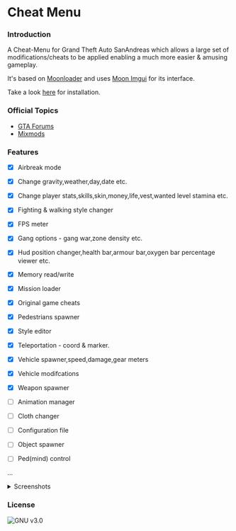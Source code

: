 # Cheat Menu

### Introduction

A Cheat-Menu for Grand Theft Auto SanAndreas which allows a large set of modifications/cheats to be applied enabling a much more easier & amusing gameplay.

It's based on [Moonloader](https://gtaforums.com/topic/890987-moonloader/) and uses [Moon Imgui](https://blast.hk/threads/19292/) for its interface.

Take a look [here](https://github.com/inanahammad/Cheat-Menu/wiki/Installation) for installation.
### Official Topics

- [GTA Forums](https://gtaforums.com/topic/930023-mooncheat-menu/)
- [Mixmods](https://forum.mixmods.com.br/f5-scripts-codigos/t1777-lua-cheat-menu)


### Features

- [x] Airbreak mode
- [x] Change gravity,weather,day,date etc.
- [x] Change player stats,skills,skin,money,life,vest,wanted level stamina etc.
- [x] Fighting & walking style changer
- [x] FPS meter
- [x] Gang options - gang war,zone density etc.
- [x] Hud position changer,health bar,armour bar,oxygen bar percentage viewer etc.
- [x] Memory read/write
- [x] Mission loader
- [x] Original game cheats
- [x] Pedestrians spawner
- [x] Style editor
- [x] Teleportation - coord & marker.
- [x] Vehicle spawner,speed,damage,gear meters
- [x] Vehicle modifcations
- [x] Weapon spawner

- [ ] Animation manager
- [ ] Cloth changer
- [ ] Configuration file 
- [ ] Object spawner
- [ ] Ped(mind) control

...


<details>
  <summary>Screenshots</summary>

![Screenshot0](https://i.imgur.com/KC60NGD.jpg)
![Screenshot1](https://i.imgur.com/NqNBe1L.jpg)
![Screenshot2](https://i.imgur.com/2DUuwAs.jpg)
![Screenshot3](https://i.imgur.com/qgoKJMz.jpg)
![Screenshot4](https://i.imgur.com/g98qsg4.jpg)
![Screenshot5](https://i.imgur.com/QBjSNlv.jpg)
![Screenshot6](https://i.imgur.com/SwO9HAk.jpg)
![Screenshot7](https://i.imgur.com/gIstwa4.jpg)
![Screenshot8](https://i.imgur.com/qW8Nwjf.jpg)
![Screenshot9](https://i.imgur.com/vT2qBI7.jpg)

</details>


### License
![GNU v3.0](https://img.shields.io/badge/license-GNU-blue.svg?style=flat)

 
